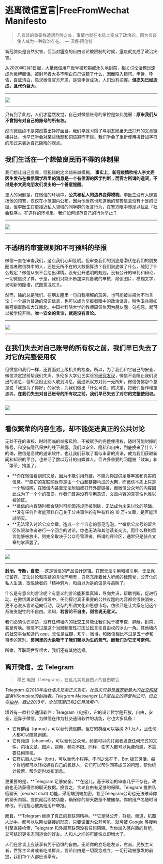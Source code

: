 # 逃离微信宣言|FreeFromWechat Manifesto


> 凡言谈的重要性遭遇危险之处，事情也就在本质上变成了政治的。因为言谈使人成为一种政治存在。 — 汉娜·阿伦特


新冠肺炎是自然灾害，但当对瘟疫的自由谈论被限制的时候，瘟疫就变成了政治灾害。

从2020年2月1日起，大量微信用户账号被短期或永久地封禁，相关讨论话题迅速成为微博超话。被封号者大多不明白自己做错了什么，因而陷入错愕。申诉，呼告，自证清白，恳求微信官方开恩。是否申诉成功，人们没有把握。**但损失已经造成，且代价巨大。**

****
![](https://paper-attachments.dropbox.com/s_16D361C7C27E60B2A9BC5B5F5A303825ECE82F835FA5A2701247B36958104B1F_1581537009607_image.png)
****

只有到了此刻，人们才猛然发觉，自己对微信账号的掌控是如此脆弱：**原来我们从不曾拥有对自己的账号的所有权。**

然而微信绝不是突然露出狰狞面目。我们早就习惯了与朋友圈里无法打开的文章链接共处，也早已学会对某些话题和词语避而不谈。我们学会了重新使用拼音加字符的形式来表达自己隐晦的观点。


## 我们生活在一个想做良民而不得的体制里

我们想让自己变乖，但犯错的定义越来越模糊。  **事实上，新冠疫情吹哨人李文亮医生发布在微信同学群里的消息是一个有信源的医学判断；而官方所谓的造谣，不过是李文亮向朋友们发出的一个善意提醒**。

更大的问题是，在微信的环境中，**公共和私人的边界变得模糊**。李医生没有大肆宣扬他的预警，仅仅在小范围内公布，因为他当然也知道他的预警信息没有十足的证据。但李医生在更接近私人领域的同学群的发言行为，在警方眼中却足以扰乱『社会秩序』。在这样的环境里，我们如何规范自己的行为举止？

****
![](https://paper-attachments.dropbox.com/s_16D361C7C27E60B2A9BC5B5F5A303825ECE82F835FA5A2701247B36958104B1F_1581366367246_5FAA76D1-B0F3-4FC0-8DFE-D9C9B8513095.png)
****

## 不透明的审查规则和不可预料的举报

微信一直在审查我们，这点我们心知肚明。但审查我们的到底是潜伏在我们的朋友圈或者微信群中的人，还是无所不在的大数据算法？我们到底做了什么，触犯了什么规定？微信从来不会给出详情。没有公开透明的规则，没有公开的审判和辩论，一切微信说了算。于是，我们只能不断加深对自我的审核，颠倒图片，模糊文字，发明新的隐语，试图蒙混过关。

然而，输的总是我们。在朋友圈里一句自我嘲解的玩笑，也可能被举报为不当言论；一个最为普通的常识信息，也可以成为举报者眼中的政治谣言。粉色卫兵宛如新冠病毒散布大江南北。中国社科院大学的教师周佩怡因为朋友圈一句抱怨，就可以被学校开除。**唯一安全的言论，就是没有言论。**

****
![](https://paper-attachments.dropbox.com/s_16D361C7C27E60B2A9BC5B5F5A303825ECE82F835FA5A2701247B36958104B1F_1581366379211_2F3B6477-636C-4FB3-89FD-6B7D9D5B1E33.png)
****

## 在我们失去对自己账号的所有权之前，我们早已失去了对它的完整使用权

但微信和我们一样，还要面对上级机关的检查。所以，为了我们和它自己的安全，微信决定提前帮我们失声。多伦多大学公民实验室[研究发现](https://citizenlab.ca/2016/12/%E4%B8%80app%E4%B8%A4%E5%88%B6%EF%BC%9A%E5%BE%AE%E4%BF%A1%E5%A6%82%E4%BD%95%E5%8C%BA%E5%88%AB%E5%AE%A1%E6%9F%A5%E4%B8%AD%E5%9B%BD%E5%8F%8A%E6%B5%B7%E5%A4%96%E7%94%A8%E6%88%B7/)，微信不会阻止我们发出的消息，但却会阻止别人收到消息，而通讯双方对此一无所知。微信仿佛那个总是说「我是为了你好」的家长，为我们做出「什么可说」的决定，把我们当作稚童愚弄。**在我们失去对自己账号的所有权之前，我们早已失去了对它的完整使用权。**

****
![](https://paper-attachments.dropbox.com/s_16D361C7C27E60B2A9BC5B5F5A303825ECE82F835FA5A2701247B36958104B1F_1581366393358_BA8B038B-6DC4-447D-B39F-DDDCA7034457.png)
****


## 看似繁荣的内容生态，却不能促进真正的公共讨论

无处不在的审核、时时面临的举报风险、不被赋予的完整使用权，随时可能封掉的账号，和没有隐私保护的线下暴露。我们以安全、隐私和自由，到底换来了什么？的确，微信是高效的通讯软件，也让我们获取了看似丰富的资讯，成为我们获取新闻和知识的平台，也养活了数以万计的自媒体人。但许多重要的问题被「效率」和「繁荣」掩盖了。


- **你在微信看到的文章，因为不能引用外链，不能为你提供足够丰富和真实的信息。**原初的互联网世界是由一个由超链接构成的大网，而微信本质上只是一个局域网，在微信内甚至无法附加或打开外部链接，而微信公众号的内容因此成为了一个个的孤岛。作者们普遍没有引用意识，文章内容的真实性也难以被验证。
- **微信的内容随时都会随时可能因违规而被删除，无法成为未来讨论的基础。**没有任何作者能预料自己关于公共事件的有种有料的 10 万+文章，是否能活过明天。
- **无法深入讨论公众文章，造成一个个自恋的意见泡泡。**微信公众号的留言区仅限和作者进行一个回合的讨论，你也无法和其他读者交流。而什么样的留言能够被放出，则完全取决于公众号管理者。所谓的评论区，通常只是装点文章的掌声罢了。

****
![](https://paper-attachments.dropbox.com/s_16D361C7C27E60B2A9BC5B5F5A303825ECE82F835FA5A2701247B36958104B1F_1581366433985_606A8321-3B78-4580-817B-7C4A4431EA0F.png)
****

**封闭，专断，自恋**---这是微信的产品设计逻辑。在既无法引用和被引用，无法保证留存，无法讨论和质疑的言论环境里，自然充斥着耸人听闻的标题党，公开化的私人生活，取悦读者的「精神鸦片」和自以为是的偏见与愚昧了。

什么是有意义的言论呢？有意义的言论能积累真知，导向共识，帮助判断，促进行动。在微信舆论场的喧嚣中，任何探讨真正重要的公共议题的内容都会很快消失，更不必说从言论迈向行动。现存的所谓文化和思想市场，仿佛只是让大家忘记这个系统支配性的不自由。须知，**若言论不自由，则言说无意义。**

我们必须认识清楚，没有任何墙内的社交工具能让我们免于被审查，屏蔽，封禁，甚至传唤。微信不过是这个当局制度性打压公民言论自由权的冰山一角。其他墙内的社交平台和通讯 app，无论是豆瓣，知乎，微博，和微信相比不过是五十步和百步的区别。**房间里的大象吸干了我们赖以为生的氧气，而我们对它无可奈何。**

所幸，互联网世界很大，我们还有其他选择。


## 离开微信，去 Telegram
> 移民 电报（Telegram），在这儿实现自由人的自由联合

*Telegram 在2013年由杜洛夫兄弟正式发布。杜洛夫兄弟是[俄罗斯](https://zh.wikipedia.org/wiki/%E4%BF%84%E7%BD%97%E6%96%AF)最大的[社交网络服务](https://zh.wikipedia.org/wiki/%E7%A4%BE%E4%BA%A4%E7%B6%B2%E8%B7%AF%E6%9C%8D%E5%8B%99)[VKontakte](https://zh.wikipedia.org/wiki/VKontakte)的创始者。Telegram Messenger LLP是独立的非营利公司，设立在[柏林](https://zh.wikipedia.org/wiki/%E6%9F%8F%E6%9E%97)。截止2018年，全球范围已有2亿月活用户。*

墙外有一款社交通讯软件：Telegram（电报），它的设计哲学是开放，自由，安全，迥异于微信。为微信在作为社交通讯软件的功能，它也大多具备：

- 它有群组（group），可以替代微信群。但它的群组可以容纳 20 万人，且任何人都可以随意创建。
- 它有频道（channel），可以替代公众号。频道可以向订阅者发送任何形式的文件，包括文章，图片，视频，频次不限。同样，任何人都可以免费创建，不需要任何审核。
- 它有机器人助手（bot)，可以替代小程序。不同之处在于，Bot 极其灵活，每个群组都可以轻松拥有自己的机器人，它们可以帮你回答成员的问题，帮你统计投票，帮你定时发布消息。

更重要的是，**Telegram 足够安全。**在这儿，基于政治的审查几乎不存在，政府也无法获得你的聊天数据。换言之，言论自由有足够的保障。Telegram 提供私密聊天（secreat chat) 功能，采用端到端加密，甚至Telegram公司也无法破译你的聊天内容。提供阅后即焚功能，确保你的聊天数据不被储存。你的用户名随时可修改，不用担心被其他用户举报。

而且，**Telegram 继承了真正的互联网精神。**它足够公开，群组，频道，机器人助手，都可以以网址链接的形态，只要设置为公开可见，就可被 Google 等搜索引擎直接检索，Telegram 和外部互联网没有任何阻隔。当你加入感兴趣的群组，又可结识更多志同道合的好友。人和人之间的可能性立即增大了。

人们在言谈上应该享有免于恐惧的自由。无论你的立场是左派，右派，民族主义者，世界主义者或者吃瓜群众，言论自由是一切观念成立，一切行动被激发的前提，我们每个人都应该享有。




